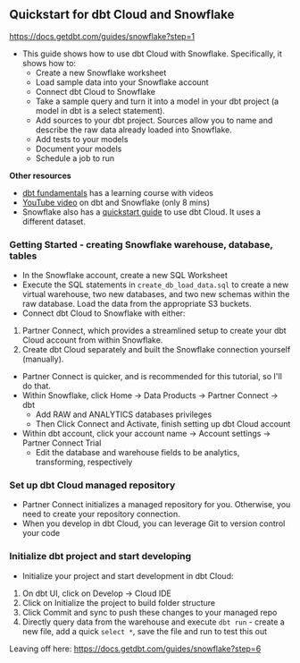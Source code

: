 <h2>Quickstart for dbt Cloud and Snowflake</h2>

https://docs.getdbt.com/guides/snowflake?step=1

* This guide shows how to use dbt Cloud with Snowflake. Specifically, it shows how to:
  * Create a new Snowflake worksheet
  * Load sample data into your Snowflake account
  * Connect dbt Cloud to Snowflake
  * Take a sample query and turn it into a model in your dbt project (a model in dbt is a select statement).
  * Add sources to your dbt project. Sources allow you to name and describe the raw data already loaded into Snowflake.
  * Add tests to your models
  * Document your models
  * Schedule a job to run


<b>Other resources</b>
* [dbt fundamentals](https://learn.getdbt.com/courses/dbt-fundamentals) has a learning course with videos
* [YouTube video](https://www.youtube.com/watch?v=kbCkwhySV_I&list=PL0QYlrC86xQm7CoOH6RS7hcgLnd3OQioG) on dbt and Snowflake (only 8 mins)
* Snowflake also has a [quickstart guide](https://quickstarts.snowflake.com/guide/accelerating_data_teams_with_snowflake_and_dbt_cloud_hands_on_lab/#0) to use dbt Cloud. It uses a different dataset.


<h3>Getting Started - creating Snowflake warehouse, database, tables</h3>

* In the Snowflake account, create a new SQL Worksheet
* Execute the SQL statements in `create_db_load_data.sql` to create a new virtual warehouse, two new databases, and two new schemas within the raw database.
Load the data from the appropriate S3 buckets.
* Connect dbt Cloud to Snowflake with either:
1. Partner Connect, which provides a streamlined setup to create your dbt Cloud account from within Snowflake.
2. Create dbt Cloud separately and built the Snowflake connection yourself (manually).
* Partner Connect is quicker, and is recommended for this tutorial, so I'll do that.
* Within Snowflake, click Home -> Data Products -> Partner Connect -> dbt
  * Add RAW and ANALYTICS databases privileges 
  * Then Click Connect and Activate, finish setting up dbt Cloud account
* Within dbt account, click your account name -> Account settings -> Partner Connect Trial
  * Edit the database and warehouse fields to be analytics, transforming, respectively

<h3>Set up dbt Cloud managed repository</h3>

* Partner Connect initializes a managed repository for you. Otherwise, you need to create your repository connection.
* When you develop in dbt Cloud, you can leverage Git to version control your code


<h3>Initialize dbt project and start developing</h3>

* Initialize your project and start development in dbt Cloud:
1. On dbt UI, click on Develop -> Cloud IDE
2. Click on Initialize the project to build folder structure
3. Click Commit and sync to push these changes to your managed repo
4. Directly query data from the warehouse and execute `dbt run` - create a new file, add a quick `select *`, save the file and run to test this out

Leaving off here: https://docs.getdbt.com/guides/snowflake?step=6
